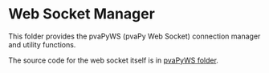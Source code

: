 # Web Socket Manager

This folder provides the pvaPyWS (pvaPy Web Socket) connection manager and utility functions.

The source code for the web socket itself is in [pvaPyWS folder](../../pvaPyWS/).
